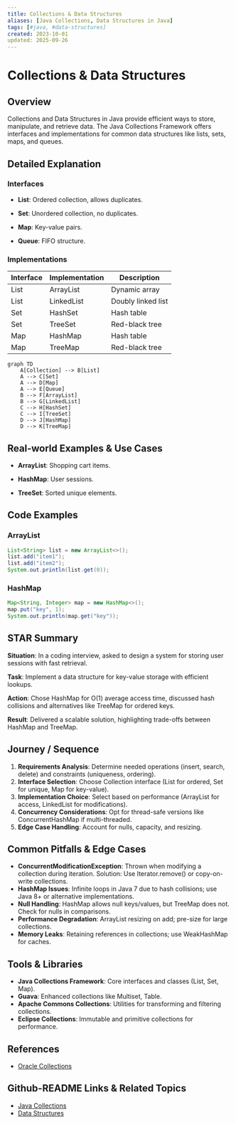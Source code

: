 ```yaml
---
title: Collections & Data Structures
aliases: [Java Collections, Data Structures in Java]
tags: [#java, #data-structures]
created: 2023-10-01
updated: 2025-09-26
---
```


# Collections & Data Structures

## Overview

Collections and Data Structures in Java provide efficient ways to store, manipulate, and retrieve data. The Java Collections Framework offers interfaces and implementations for common data structures like lists, sets, maps, and queues.

## Detailed Explanation

### Interfaces

- **List**: Ordered collection, allows duplicates.

- **Set**: Unordered collection, no duplicates.

- **Map**: Key-value pairs.

- **Queue**: FIFO structure.

### Implementations

| Interface | Implementation | Description |
|-----------|----------------|-------------|
| List | ArrayList | Dynamic array |
| List | LinkedList | Doubly linked list |
| Set | HashSet | Hash table |
| Set | TreeSet | Red-black tree |
| Map | HashMap | Hash table |
| Map | TreeMap | Red-black tree |

```mermaid
graph TD
    A[Collection] --> B[List]
    A --> C[Set]
    A --> D[Map]
    A --> E[Queue]
    B --> F[ArrayList]
    B --> G[LinkedList]
    C --> H[HashSet]
    C --> I[TreeSet]
    D --> J[HashMap]
    D --> K[TreeMap]
```

## Real-world Examples & Use Cases

- **ArrayList**: Shopping cart items.

- **HashMap**: User sessions.

- **TreeSet**: Sorted unique elements.

## Code Examples

### ArrayList
```java
List<String> list = new ArrayList<>();
list.add("item1");
list.add("item2");
System.out.println(list.get(0));
```

### HashMap
```java
Map<String, Integer> map = new HashMap<>();
map.put("key", 1);
System.out.println(map.get("key"));
```

## STAR Summary

**Situation**: In a coding interview, asked to design a system for storing user sessions with fast retrieval.

**Task**: Implement a data structure for key-value storage with efficient lookups.

**Action**: Chose HashMap for O(1) average access time, discussed hash collisions and alternatives like TreeMap for ordered keys.

**Result**: Delivered a scalable solution, highlighting trade-offs between HashMap and TreeMap.

## Journey / Sequence

1. **Requirements Analysis**: Determine needed operations (insert, search, delete) and constraints (uniqueness, ordering).
2. **Interface Selection**: Choose Collection interface (List for ordered, Set for unique, Map for key-value).
3. **Implementation Choice**: Select based on performance (ArrayList for access, LinkedList for modifications).
4. **Concurrency Considerations**: Opt for thread-safe versions like ConcurrentHashMap if multi-threaded.
5. **Edge Case Handling**: Account for nulls, capacity, and resizing.

## Common Pitfalls & Edge Cases

- **ConcurrentModificationException**: Thrown when modifying a collection during iteration. Solution: Use Iterator.remove() or copy-on-write collections.
- **HashMap Issues**: Infinite loops in Java 7 due to hash collisions; use Java 8+ or alternative implementations.
- **Null Handling**: HashMap allows null keys/values, but TreeMap does not. Check for nulls in comparisons.
- **Performance Degradation**: ArrayList resizing on add; pre-size for large collections.
- **Memory Leaks**: Retaining references in collections; use WeakHashMap for caches.

## Tools & Libraries

- **Java Collections Framework**: Core interfaces and classes (List, Set, Map).
- **Guava**: Enhanced collections like Multiset, Table.
- **Apache Commons Collections**: Utilities for transforming and filtering collections.
- **Eclipse Collections**: Immutable and primitive collections for performance.

## References

- [Oracle Collections](https://docs.oracle.com/javase/tutorial/collections/)

## Github-README Links & Related Topics

- [Java Collections](../java-collections/)
- [Data Structures](../data-structures/)